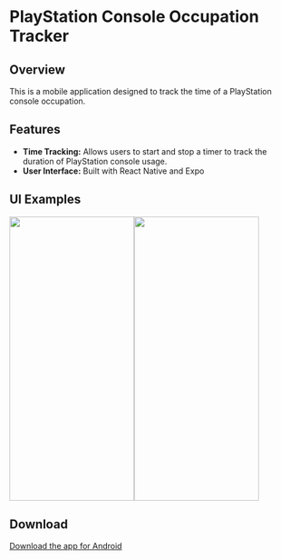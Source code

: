 # PlayStation Console Occupation Tracker

## Overview
This is a mobile application designed to track the time of a PlayStation console occupation. 

## Features
- **Time Tracking:** Allows users to start and stop a timer to track the duration of PlayStation console usage.
- **User Interface:** Built with React Native and Expo

## UI Examples

<div style="display: flex; align-items: center;">
  <img src="https://github.com/user-attachments/assets/a2252906-69a5-4899-8214-57234c1d3fbb" alt="" width="220" height="500">
  <img src="https://github.com/user-attachments/assets/026214d0-97dd-42ee-9281-2cde92a64ebb" alt="" width="220" height="500">
</div>




 


  
## Download
[Download the app for Android](https://expo.dev/artifacts/eas/5ERDDZLTVyfHAWzgfpynQs.apk)
